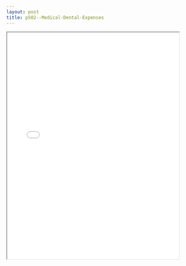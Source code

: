 ```yaml
---
layout: post
title: p502--Medical-Dental-Expenses
---
```


<div class="pdf-container">
<iframe src="/ea/_pdf-2-md/p502--Medical-Dental-Expenses.pdf" height="600" width="90%" allowFullScreen="true"></iframe>
</div>

